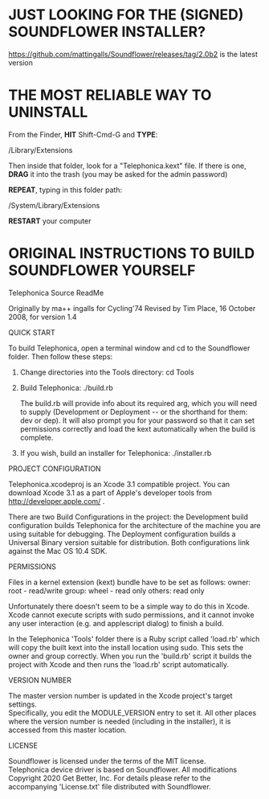 
# JUST LOOKING FOR THE (SIGNED) SOUNDFLOWER INSTALLER?
https://github.com/mattingalls/Soundflower/releases/tag/2.0b2
is the latest version




# THE MOST RELIABLE WAY TO UNINSTALL
From the Finder, **HIT** Shift-Cmd-G and **TYPE**:

/Library/Extensions

Then inside that folder, look for a "Telephonica.kext" file. If there is one,
**DRAG** it into the trash (you may be asked for the admin password)

**REPEAT**, typing in this folder path:

/System/Library/Extensions

**RESTART** your computer






# ORIGINAL INSTRUCTIONS TO BUILD SOUNDFLOWER YOURSELF


Telephonica Source ReadMe

Originally by ma++ ingalls for Cycling'74
Revised by Tim Place, 16 October 2008, for version 1.4 



QUICK START

To build Telephonica, open a terminal window and cd to the Soundflower folder.  Then follow these steps:

1.	Change directories into the Tools directory:
	cd Tools
	
2.	Build Telephonica:
	./build.rb

	The build.rb will provide info about its required arg, which you will need to supply 
	(Development or Deployment -- or the shorthand for them: dev or dep).
	It will also prompt you for your password so that it can set permissions correctly 
	and load the kext automatically when the build is complete.

3.	If you wish, build an installer for Telephonica:
	./installer.rb



PROJECT CONFIGURATION

Telephonica.xcodeproj is an Xcode 3.1 compatible project.  You can download Xcode 3.1 as a part of Apple's developer tools from http://developer.apple.com/ .

There are two Build Configurations in the project: the Development build configuration builds Telephonica for the architecture of the machine you are using suitable for debugging. The Deployment configuration builds a Universal Binary version suitable for distribution.  Both configurations link against the Mac OS 10.4 SDK.



PERMISSIONS

Files in a kernel extension (kext) bundle have to be set as follows:
	owner: root - read/write
	group: wheel - read only
	others: read only

Unfortunately there doesn't seem to be a simple way to do this in Xcode.  Xcode cannot execute scripts with sudo permissions, and it cannot invoke any user interaction (e.g. and applescript dialog) to finish a build.  

In the Telephonica 'Tools' folder there is a Ruby script called 'load.rb' which will copy the built kext into the install location using sudo.  This sets the owner and group correctly.  When you run the 'build.rb' script it builds the project with Xcode and then runs the 'load.rb' script automatically.



VERSION NUMBER

The master version number is updated in the Xcode project's target settings.  
Specifically, you edit the MODULE_VERSION entry to set it.  All other places where the version number is needed (including in the installer), it is accessed from this master location.


LICENSE

Soundflower is licensed under the terms of the MIT license.  
Telephonica device driver is based on Soundflower. All modifications Copyright 2020 Get Better, Inc.
For details please refer to the accompanying 'License.txt' file distributed with Soundflower.


